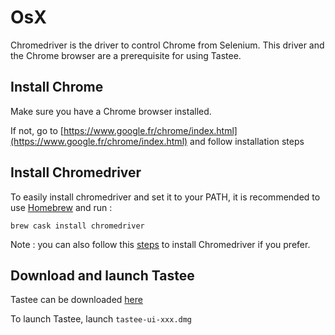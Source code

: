 # OsX

Chromedriver is the driver to control Chrome from Selenium. This driver and the Chrome browser are a prerequisite for using Tastee.


## Install Chrome

Make sure you have a Chrome browser installed.

If not, go to [https://www.google.fr/chrome/index.html](https://www.google.fr/chrome/index.html) and follow installation steps

## Install Chromedriver

To easily install chromedriver and set it to your PATH, it is recommended to use [Homebrew](https://brew.sh) and run : 

`brew cask install chromedriver`

Note : you can also follow this [steps](http://chromedriver.chromium.org/getting-started) to install Chromedriver if you prefer.

## Download and launch Tastee

Tastee can be downloaded [here](https://github.com/tastee/tastee-ui/releases)

To launch Tastee, launch `tastee-ui-xxx.dmg`


